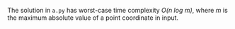 The solution in `a.py` has worst-case time complexity *O(n log m)*, where *m* is the maximum absolute value of a point coordinate in input.
